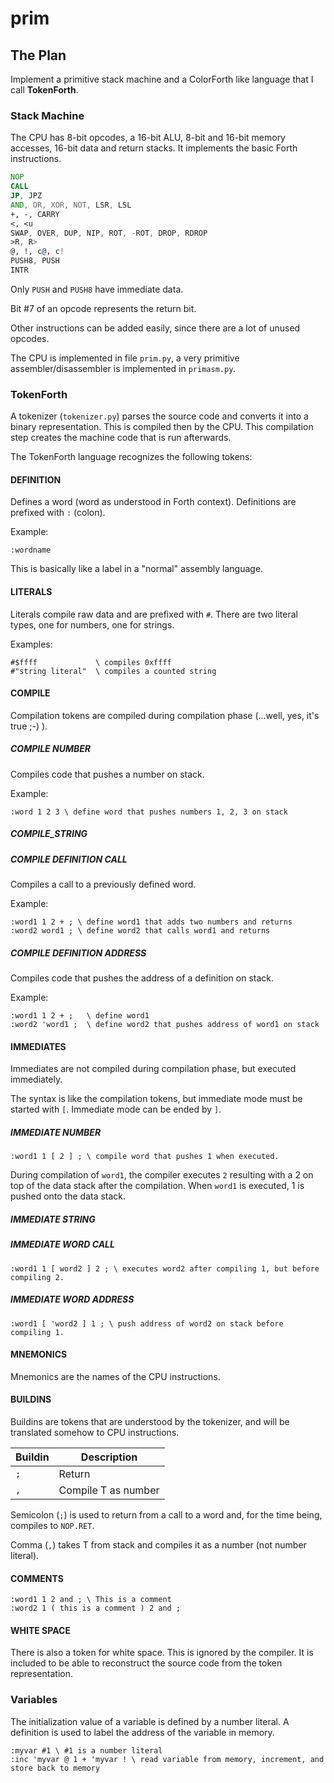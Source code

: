 # prim

## The Plan

Implement a primitive stack machine and a ColorForth like language that I call __TokenForth__.

### Stack Machine

The CPU has 8-bit opcodes, a 16-bit ALU, 8-bit and 16-bit memory accesses, 16-bit data and return stacks. It implements the basic Forth instructions.

```asm
NOP
CALL
JP, JPZ
AND, OR, XOR, NOT, LSR, LSL
+, -, CARRY
<, <u
SWAP, OVER, DUP, NIP, ROT, -ROT, DROP, RDROP
>R, R>
@, !, c@, c!
PUSH8, PUSH
INTR
```

Only `PUSH` and `PUSH8` have immediate data.

Bit #7 of an opcode represents the return bit.

Other instructions can be added easily, since there are a lot of unused opcodes.

The CPU is implemented in file `prim.py`, a very primitive assembler/disassembler
is implemented in `primasm.py`.

### TokenForth

A tokenizer (`tokenizer.py`) parses the source code and converts it into a binary representation. This is compiled then by the CPU. This compilation step creates the machine code that is run afterwards.

The TokenForth language recognizes the following tokens:

#### DEFINITION
Defines a word (word as understood in Forth context). Definitions are prefixed with `:` (colon).

Example:
```
:wordname
```
This is basically like a label in a "normal" assembly language.

#### LITERALS
Literals compile raw data and are prefixed with `#`. There are two literal types, one for numbers, one for strings.

Examples:
```
#$ffff             \ compiles 0xffff
#"string literal"  \ compiles a counted string
```

#### COMPILE
Compilation tokens are compiled during compilation phase (...well, yes, it's true ;-) ).

##### COMPILE NUMBER
Compiles code that pushes a number on stack.

Example:
```
:word 1 2 3 \ define word that pushes numbers 1, 2, 3 on stack
```

##### COMPILE_STRING


##### COMPILE DEFINITION CALL
Compiles a call to a previously defined word.

Example:
```
:word1 1 2 + ; \ define word1 that adds two numbers and returns
:word2 word1 ; \ define word2 that calls word1 and returns
```

##### COMPILE DEFINITION ADDRESS
Compiles code that pushes the address of a definition on stack.

Example:
```
:word1 1 2 + ;   \ define word1
:word2 'word1 ;  \ define word2 that pushes address of word1 on stack
```

#### IMMEDIATES
Immediates are not compiled during compilation phase, but executed immediately.

The syntax is like the compilation tokens, but immediate mode must be started with `[`. Immediate mode can be ended by `]`.

##### IMMEDIATE NUMBER
```
:word1 1 [ 2 ] ; \ compile word that pushes 1 when executed.
```
During compilation of `word1`, the compiler executes `2` resulting with a 2 on top of the data stack after the compilation. When `word1` is executed, 1 is pushed onto the data stack.

##### IMMEDIATE STRING

##### IMMEDIATE WORD CALL
```
:word1 1 [ word2 ] 2 ; \ executes word2 after compiling 1, but before compiling 2.
```
##### IMMEDIATE WORD ADDRESS
```
:word1 [ 'word2 ] 1 ; \ push address of word2 on stack before compiling 1.
```

#### MNEMONICS
Mnemonics are the names of the CPU instructions.

#### BUILDINS
Buildins are tokens that are understood by the tokenizer, and will be translated somehow to CPU instructions.

|Buildin|Description|
|-------|-----------|
|`;`    |Return|
|`,`    |Compile T as number|

Semicolon (`;`) is used to return from a call to a word and, for the time being, compiles to `NOP.RET`.

Comma (`,`) takes T from stack and compiles it as a number (not number literal).

#### COMMENTS
```
:word1 1 2 and ; \ This is a comment
:word2 1 ( this is a comment ) 2 and ;
```


#### WHITE SPACE
There is also a token for white space. This is ignored by the compiler. It is included to be able to reconstruct the source code from the token representation.

### Variables
The initialization value of a variable is defined by a number literal.
A definition is used to label the address of the variable in memory.
```
:myvar #1 \ #1 is a number literal
:inc 'myvar @ 1 + 'myvar ! \ read variable from memory, increment, and store back to memory
```
